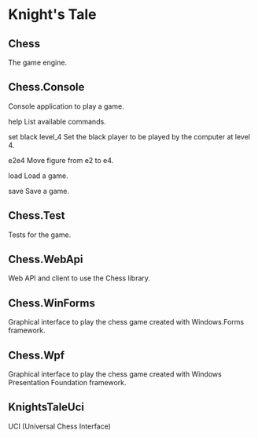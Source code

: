 # Knight's Tale

## Chess
The game engine.

## Chess.Console
Console application to play a game.

help
	List available commands.

set black level_4
	Set the black player to be played by the computer at level 4.

e2e4
	Move figure from e2 to e4.

load
	Load a game.

save
	Save a game.

## Chess.Test
Tests for the game.

## Chess.WebApi
Web API and client to use the Chess library.

## Chess.WinForms
Graphical interface to play the chess game created with Windows.Forms framework.

## Chess.Wpf
Graphical interface to play the chess game created with Windows Presentation Foundation framework.

## KnightsTaleUci
UCI (Universal Chess Interface)